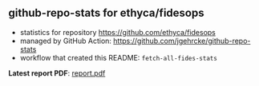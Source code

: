 ## github-repo-stats for ethyca/fidesops

- statistics for repository https://github.com/ethyca/fidesops
- managed by GitHub Action: https://github.com/jgehrcke/github-repo-stats
- workflow that created this README: `fetch-all-fides-stats`

**Latest report PDF**: [report.pdf](https://github.com/iamkelllly/fides-stats/raw/main/ethyca/fidesops/latest-report/report.pdf)

